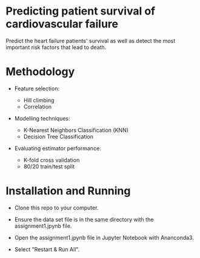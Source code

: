 # Predicting patient survival of cardiovascular failure

Predict the heart failure patients' survival as well as detect the most important risk factors that lead to death.

# Methodology

- Feature selection:

  - Hill climbing
  - Correlation

- Modelling techniques:

  - K-Nearest Neighbors Classification (KNN)
  - Decision Tree Classification

- Evaluating estimator performance:

  - K-fold cross validation
  - 80/20 train/test split

# Installation and Running

- Clone this repo to your computer.

- Ensure the data set file is in the same directory with the assignment1.jpynb file.

- Open the assignment1.jpynb file in Jupyter Notebook with Ananconda3.

- Select "Restart & Run All".
